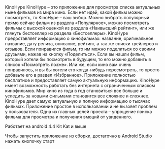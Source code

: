 KinoHype
KinoHype – это приложение для просмотра списка актуальных ныне фильмов из мира кино. Если нет идей, какой фильм можно посмотреть, то KinoHype – ваш выбор. Можно выбрать популярный прямо сейчас фильм из раздела «Популярное», можно посмотреть фильмы с высокой оценкой из раздела «Наивысший рейтинг», или же глянуть бестселлер из раздела «Бестселлеры». KinoHype предоставляет информацию о кинофильмах: название, оригинальное название, дату релиза, описание, рейтинг, а так же списки трейлеров и отзывов. Если понравился фильм, то им можно поделиться со своими друзьями, нажав на кнопку «Поделиться». Если вы нашли фильм, который хотели бы посмотреть в будущем, то его можно добавить в список «Посмотреть позже». Или же, если кино вам очень понравилось, и вы бы хотели его когда-нибудь пересмотреть, то просто добавьте его в раздел «Избранное». Приложение полностью бесплатное и предоставляет самую актуальную информацию. KinoHype имеет возможность работать без интернета с ограниченным списком кинофильмов.
Мир кино из года в год становиться все больше и уследить за новыми фильмами становится все сложнее и сложнее. KinoHype дает самую актуальную и полную информацию о тысячах фильмах. Приложение простое в использовании и не вызовет проблем у пользователя. Одна из главных целей проекта – упрощение поиска фильма для просмотра и получения эмоций от увиденного.

Работает на android 4.4 Kit Kat и выше

Чтобы запустить приложение из сборки, достаточно в Android Studio нажать кнопочку старт
